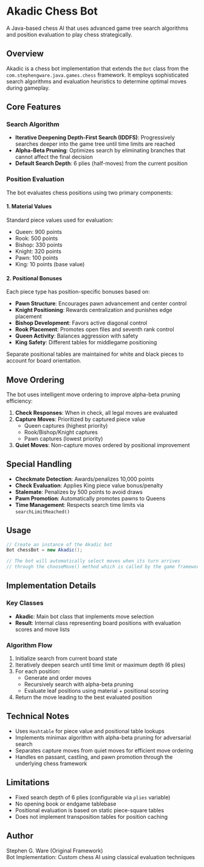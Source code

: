 # Akadic Chess Bot

A Java-based chess AI that uses advanced game tree search algorithms and position evaluation to play chess strategically.

## Overview

Akadic is a chess bot implementation that extends the `Bot` class from the `com.stephengware.java.games.chess` framework. It employs sophisticated search algorithms and evaluation heuristics to determine optimal moves during gameplay.

## Core Features

### Search Algorithm
- **Iterative Deepening Depth-First Search (IDDFS)**: Progressively searches deeper into the game tree until time limits are reached
- **Alpha-Beta Pruning**: Optimizes search by eliminating branches that cannot affect the final decision
- **Default Search Depth**: 6 plies (half-moves) from the current position

### Position Evaluation

The bot evaluates chess positions using two primary components:

#### 1. Material Values
Standard piece values used for evaluation:
- Queen: 900 points
- Rook: 500 points
- Bishop: 330 points
- Knight: 320 points
- Pawn: 100 points
- King: 10 points (base value)

#### 2. Positional Bonuses
Each piece type has position-specific bonuses based on:
- **Pawn Structure**: Encourages pawn advancement and center control
- **Knight Positioning**: Rewards centralization and punishes edge placement
- **Bishop Development**: Favors active diagonal control
- **Rook Placement**: Promotes open files and seventh rank control
- **Queen Activity**: Balances aggression with safety
- **King Safety**: Different tables for middlegame positioning

Separate positional tables are maintained for white and black pieces to account for board orientation.

## Move Ordering

The bot uses intelligent move ordering to improve alpha-beta pruning efficiency:

1. **Check Responses**: When in check, all legal moves are evaluated
2. **Capture Moves**: Prioritized by captured piece value
   - Queen captures (highest priority)
   - Rook/Bishop/Knight captures
   - Pawn captures (lowest priority)
3. **Quiet Moves**: Non-capture moves ordered by positional improvement

## Special Handling

- **Checkmate Detection**: Awards/penalizes 10,000 points
- **Check Evaluation**: Applies King piece value bonus/penalty
- **Stalemate**: Penalizes by 500 points to avoid draws
- **Pawn Promotion**: Automatically promotes pawns to Queens
- **Time Management**: Respects search time limits via `searchLimitReached()`

## Usage

```java
// Create an instance of the Akadic bot
Bot chessBot = new Akadic();

// The bot will automatically select moves when its turn arrives
// through the chooseMove() method which is called by the game framework
```

## Implementation Details

### Key Classes

- **Akadic**: Main bot class that implements move selection
- **Result**: Internal class representing board positions with evaluation scores and move lists

### Algorithm Flow

1. Initialize search from current board state
2. Iteratively deepen search until time limit or maximum depth (6 plies)
3. For each position:
   - Generate and order moves
   - Recursively search with alpha-beta pruning
   - Evaluate leaf positions using material + positional scoring
4. Return the move leading to the best evaluated position

## Technical Notes

- Uses `Hashtable` for piece value and positional table lookups
- Implements minimax algorithm with alpha-beta pruning for adversarial search
- Separates capture moves from quiet moves for efficient move ordering
- Handles en passant, castling, and pawn promotion through the underlying chess framework

## Limitations

- Fixed search depth of 6 plies (configurable via `plies` variable)
- No opening book or endgame tablebase
- Positional evaluation is based on static piece-square tables
- Does not implement transposition tables for position caching

## Author

Stephen G. Ware (Original Framework)  
Bot Implementation: Custom chess AI using classical evaluation techniques